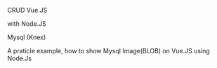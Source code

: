 CRUD Vue.JS

with Node.JS 

Mysql (Knex)

A praticle example, how to show Mysql Image(BLOB) on Vue.JS 
using Node.Js
